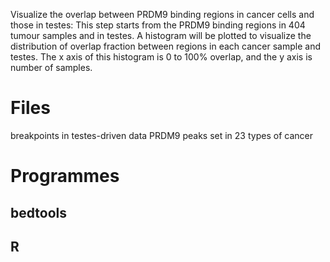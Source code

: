 Visualize the overlap between PRDM9 binding regions in cancer cells and those in testes: This step starts from the PRDM9 binding regions in 404 tumour samples and in testes. A histogram will be plotted to visualize the distribution of overlap fraction between regions in each cancer sample and testes. The x axis of this histogram is 0 to 100% overlap, and the y axis is number of samples. 
# Files
breakpoints in testes-driven data
PRDM9 peaks set in 23 types of cancer
# Programmes
## bedtools
## R
<!--stackedit_data:
eyJoaXN0b3J5IjpbLTE0OTAzNTk1NjcsMTQ3NTEzOTMxMywtOD
AwNTgwMjIxXX0=
-->